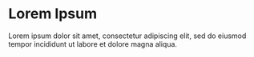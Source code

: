# Lorem Ipsum

Lorem ipsum dolor sit amet, consectetur adipiscing elit, sed do eiusmod tempor incididunt ut labore et dolore magna aliqua.

